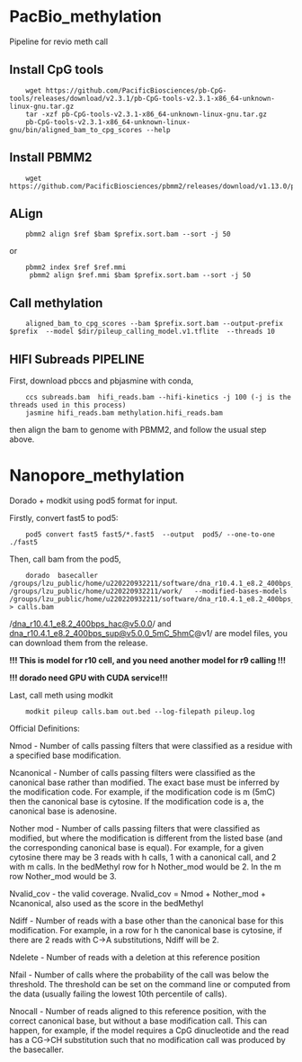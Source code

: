 # PacBio_methylation
Pipeline for revio meth call

## Install CpG tools
        
        wget https://github.com/PacificBiosciences/pb-CpG-tools/releases/download/v2.3.1/pb-CpG-tools-v2.3.1-x86_64-unknown-linux-gnu.tar.gz
        tar -xzf pb-CpG-tools-v2.3.1-x86_64-unknown-linux-gnu.tar.gz
        pb-CpG-tools-v2.3.1-x86_64-unknown-linux-gnu/bin/aligned_bam_to_cpg_scores --help

## Install PBMM2

        wget https://github.com/PacificBiosciences/pbmm2/releases/download/v1.13.0/pbmm2

##  ALign

        pbmm2 align $ref $bam $prefix.sort.bam --sort -j 50

or

        pbmm2 index $ref $ref.mmi
         pbmm2 align $ref.mmi $bam $prefix.sort.bam --sort -j 50
        
        
## Call methylation

        aligned_bam_to_cpg_scores --bam $prefix.sort.bam --output-prefix $prefix  --model $dir/pileup_calling_model.v1.tflite  --threads 10
        
## HIFI Subreads PIPELINE
First, download pbccs and pbjasmine with conda,
    
        ccs subreads.bam  hifi_reads.bam --hifi-kinetics -j 100 (-j is the threads used in this process)
        jasmine hifi_reads.bam methylation.hifi_reads.bam

then align the bam to genome with PBMM2, and follow the usual step above.
        

# Nanopore_methylation

Dorado + modkit using pod5 format for input.

Firstly, convert fast5 to pod5:

        pod5 convert fast5 fast5/*.fast5  --output  pod5/ --one-to-one ./fast5 

Then, call bam from the pod5,

        dorado  basecaller  /groups/lzu_public/home/u220220932211/software/dna_r10.4.1_e8.2_400bps_hac@v5.0.0/     /groups/lzu_public/home/u220220932211/work/   --modified-bases-models /groups/lzu_public/home/u220220932211/software/dna_r10.4.1_e8.2_400bps_sup@v5.0.0_5mC_5hmC@v1/    > calls.bam

 /dna_r10.4.1_e8.2_400bps_hac@v5.0.0/   and      dna_r10.4.1_e8.2_400bps_sup@v5.0.0_5mC_5hmC@v1/  are model files,
 you can download them from the release. 
 
  **!!! This is model for r10 cell, and you need another model for r9 calling !!!**

  **!!! dorado need GPU with CUDA service!!!**
 

Last, call meth using modkit

        modkit pileup calls.bam out.bed --log-filepath pileup.log
        

Official Definitions:

Nmod - Number of calls passing filters that were classified as a residue with a specified base modification.

Ncanonical - Number of calls passing filters were classified as the canonical base rather than modified. The exact base must be inferred by the modification code. For example, if the modification code is m (5mC) then the canonical base is cytosine. If the modification code is a, the canonical base is adenosine.

Nother mod - Number of calls passing filters that were classified as modified, but where the modification is different from the listed base (and the corresponding canonical base is equal). For example, for a given cytosine there may be 3 reads with h calls, 1 with a canonical call, and 2 with m calls. In the bedMethyl row for h Nother_mod would be 2. In the m row Nother_mod would be 3.

Nvalid_cov - the valid coverage. Nvalid_cov = Nmod + Nother_mod + Ncanonical, also used as the score in the bedMethyl

Ndiff - Number of reads with a base other than the canonical base for this modification. For example, in a row for h the canonical base is cytosine, if there are 2 reads with C->A substitutions, Ndiff will be 2.

Ndelete - Number of reads with a deletion at this reference position

Nfail - Number of calls where the probability of the call was below the threshold. The threshold can be set on the command line or computed from the data (usually failing the lowest 10th percentile of calls).

Nnocall - Number of reads aligned to this reference position, with the correct canonical base, but without a base modification call. This can happen, for example, if the model requires a CpG dinucleotide and the read has a CG->CH substitution such that no modification call was produced by the basecaller.

